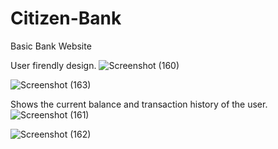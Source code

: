 # Citizen-Bank
Basic Bank Website

User firendly design.
![Screenshot (160)](https://user-images.githubusercontent.com/73050095/124277040-9889e400-db12-11eb-9dfc-d29621f6fa2e.png)


![Screenshot (163)](https://user-images.githubusercontent.com/73050095/124277260-d71f9e80-db12-11eb-8b7c-85d002f98f98.png)

Shows the current balance and transaction history of the user.
![Screenshot (161)](https://user-images.githubusercontent.com/73050095/124277221-ce2ecd00-db12-11eb-8262-b9eab2e50ec0.png)


![Screenshot (162)](https://user-images.githubusercontent.com/73050095/124277233-d129bd80-db12-11eb-8c70-b27f84a4d124.png)
